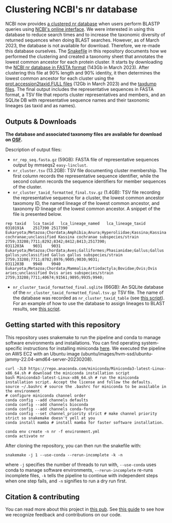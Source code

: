 # Clustering NCBI's nr database

NCBI now provides [a clustered nr database](https://ncbiinsights.ncbi.nlm.nih.gov/2022/05/02/clusterednr_1/) when users perform BLASTP queries using [NCBI's online interface](https://blast.ncbi.nlm.nih.gov/Blast.cgi?PROGRAM=blastp&PAGE_TYPE=BlastSearch&LINK_LOC=blasthome).
We were interested in using this database to reduce search times and to increase the taxonomic diversity of returned sequences when doing BLAST searches.
However, as of March 2023, the database is not available for download.
Therefore, we re-made this database ourselves.
The [Snakefile](./Snakefile) in this repository documents how we performed the clustering and created a taxonomy sheet that annotates the lowest common ancestor for each protein cluster.
It starts by downloading the [NCBI nr database in FASTA format](https://ftp.ncbi.nlm.nih.gov/blast/db/v5/FASTA) (143Gb in March 2023).
After clustering this file at 90% length and 90% identity, it then determines the lowest common ancestor for each cluster using the [prot.accession2taxid.FULL files](https://ftp.ncbi.nih.gov/pub/taxonomy/accession2taxid/) (12Gb in March 2023) and the [taxdump files](https://ftp.ncbi.nlm.nih.gov/pub/taxonomy/).
The final output includes the representative sequences in FASTA format, a TSV file that reports cluster representatives and members, and an SQLite DB with representative sequence names and their taxonomic lineages (as taxid and as names).

## Outputs & Downloads

**The database and associated taxonomy files are available for download on [OSF](https://osf.io/tejwd/).**

Description of output files:
* `nr_rep_seq.fasta.gz` (59GB): FASTA file of representative sequences output by mmseqs2 `easy-linclust`.
* `nr_cluster.tsv` (13.2GB): TSV file documenting cluster membership. The first column records the representative sequence identifier, while the second column records the sequence identifiers for member sequences of the cluster.
* `nr_cluster_taxid_formatted_final.tsv.gz` (1.4GB): TSV file recording the representative sequence for a cluster, the lowest common ancestor taxomony ID, the named lineage of the lowest common ancestor, and taxonomy ID lineage of the lowest common ancestor. A snippet of the file is presented below. 
```
rep	taxid	lca_taxid	lca_lineage_named	lca_lineage_taxid
0310191A	2517390	2517390	Eukaryota;Metazoa;Chordata;Amphibia;Anura;Hyperoliidae;Kassina;Kassina cochranae;unclassified Kassina cochranae subspecies/strain	2759;33208;7711;8292;8342;8412;8413;2517390;
0311203A	9031	9031	Eukaryota;Metazoa;Chordata;Aves;Galliformes;Phasianidae;Gallus;Gallus gallus;unclassified Gallus gallus subspecies/strain	2759;33208;7711;8782;8976;9005;9030;9031;
0311203B	9940	9940	Eukaryota;Metazoa;Chordata;Mammalia;Artiodactyla;Bovidae;Ovis;Ovis aries;unclassified Ovis aries subspecies/strain	2759;33208;7711;40674;91561;9895;9935;9940;
```
* `nr_cluster_taxid_formatted_final.sqlite` (66GB): An SQLite database of the `nr_cluster_taxid_formatted_final.tsv.gz` TSV file. The name of the database was recorded as `nr_cluster_taxid_table` (see [this script](./scripts/make_sqlite_db.R)). For an example of how to use the database to assign lineages to BLAST results, see [this script](https://github.com/Arcadia-Science/2023-rehgt/blob/main/bin/blastp_add_taxonomy_info.R).

## Getting started with this repository

This repository uses snakemake to run the pipeline and conda to manage software environments and installations.
You can find operating system-specific instructions for installing miniconda [here](https://docs.conda.io/en/latest/miniconda.html).
We executed the pipeline on AWS EC2 with an Ubuntu image (ubuntu/images/hvm-ssd/ubuntu-jammy-22.04-amd64-server-20230208).

```
curl -JLO https://repo.anaconda.com/miniconda/Miniconda3-latest-Linux-x86_64.sh # download the miniconda installation script
bash Miniconda3-latest-Linux-x86_64.sh # run the miniconda installation script. Accept the license and follow the defaults.
source ~/.bashrc # source the .bashrc for miniconda to be available in the environment
# configure miniconda channel order
conda config --add channels defaults
conda config --add channels bioconda
conda config --add channels conda-forge
conda config --set channel_priority strict # make channel priority strict so snakemake doesn't yell at you
conda install mamba # install mamba for faster software installation.

conda env create -n nr -f environment.yml
conda activate nr
```

After cloning the repository, you can then run the snakefile with:

```
snakemake -j 1 --use-conda --rerun-incomplete -k -n
```

where `-j` specifies the number of threads to run with, `--use-conda` uses conda to manage software environments, `--rerun-incomplete` re-runs incomplete files, `-k` tells the pipeline to continue with independent steps when one step fails, and `-n` signifies to run a dry run first.

## Citation & contributing

You can read more about this project in [this pub](https://doi.org/10.57844/arcadia-w8xt-pc81).
See [this guide](https://github.com/Arcadia-Science/arcadia-software-handbook/blob/main/guides-and-standards/guide-credit-for-contributions.md) to see how we recognize feedback and contributions on our code.
